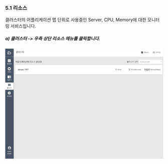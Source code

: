 ### 5.1 리소스

클러스터의 어플리케이션 맵 단위로 사용중인 Server, CPU, Memory에 대한 모니터링 서비스입니다.

##### a\) 클러스터 -&gt; 우측 상단 리소스 메뉴를 클릭합니다.

![](/assets/클러스터_17.12.16.png)

